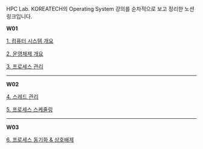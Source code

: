 HPC Lab. KOREATECH의 Operating System 강의를 순차적으로 보고 정리한 노션 링크입니다.

**W01**

[1. 컴퓨터 시스템 개요](https://solid-bear-de1.notion.site/1-6501f3b948e44e83951e19f81c50798b)

[2. 운영체제 개요](https://solid-bear-de1.notion.site/2-2d1aa82714e0400ba6a8ecbe12e6bb60)

[3. 프로세스 관리](https://solid-bear-de1.notion.site/3-72f14fd5ecb84e5ea1d9c51ff470c20c)

---

**W02**

[4. 스레드 관리](https://solid-bear-de1.notion.site/4-7a5655ec93d34420b1af8f9c94699b0c)

[5. 프로세스 스케줄링](https://solid-bear-de1.notion.site/5-6d7983423a5944bf816fd28b45eff7a0)

---

**W03**

[6. 프로세스 동기화 & 상호배제](https://jinugi.notion.site/6-5c5b3ab9fee64979b00cf120b82593c3)

